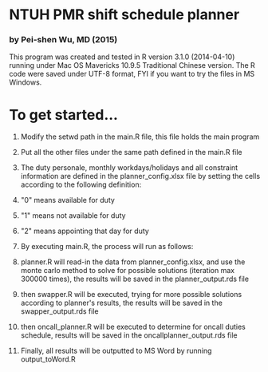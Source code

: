 # NTUH PMR shift schedule planner
### by Pei-shen Wu, MD (2015)

This program was created and tested in R version 3.1.0 (2014-04-10) running under Mac OS Mavericks 10.9.5 Traditional Chinese version. The R code were saved under UTF-8 format, FYI if you want to try the files in MS Windows.

# To get started...
1. Modify the setwd path in the main.R file, this file holds the main program
2. Put all the other files under the same path defined in the main.R file
3. The duty personale, monthly workdays/holidays and all constraint information are defined in the planner_config.xlsx file by setting the cells according to the following definition:
  1. "0" means available for duty
  2. "1" means not available for duty
  3. "2" means appointing that day for duty

4. By executing main.R, the process will run as follows:
  1. planner.R will read-in the data from planner_config.xlsx, and use the monte carlo method to solve for possible solutions (iteration max 300000 times), the results will be saved in the planner_output.rds file
  2. then swapper.R will be executed, trying for more possible solutions according to planner's results, the results will be saved in the swapper_output.rds file
  3. then oncall_planner.R will be executed to determine for oncall duties schedule, results will be saved in the oncallplanner_output.rds file
  4. Finally, all results will be outputted to MS Word by running output_toWord.R
